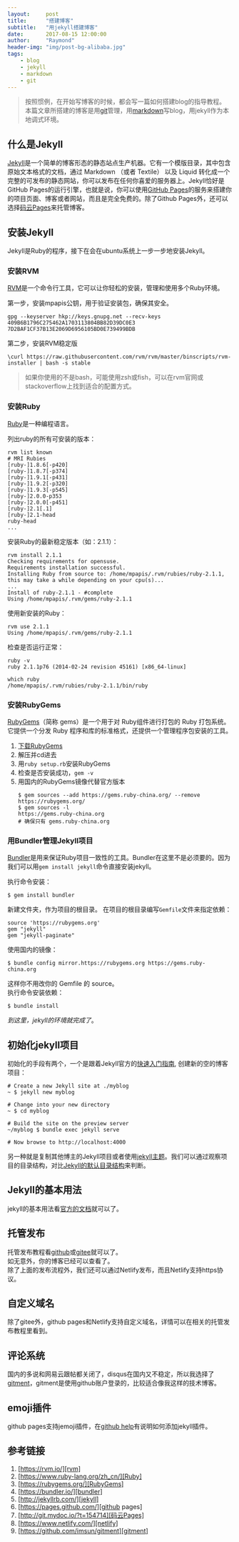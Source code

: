 ```yaml
---
layout:     post
title:      "搭建博客"
subtitle:   "用jekyll搭建博客"
date:       2017-08-15 12:00:00
author:     "Raymond"
header-img: "img/post-bg-alibaba.jpg"
tags:
    - blog
    - jekyll
    - markdown
    - git
---
```


> 按照惯例，在开始写博客的时候，都会写一篇如何搭建blog的指导教程。  
> 本篇文章所搭建的博客是用[git](/2017/08/15/git-flow/)管理，用[markdown](/2015/07/31/Markdown-Syntax-CN/)写blog，用jekyll作为本地调式环境。

## 什么是Jekyll

[Jekyll][jekyll]是一个简单的博客形态的静态站点生产机器。它有一个模版目录，其中包含原始文本格式的文档，通过 Markdown （或者 Textile） 以及 Liquid 转化成一个完整的可发布的静态网站，你可以发布在任何你喜爱的服务器上。Jekyll恰好是GitHub Pages的运行引擎，也就是说，你可以使用[GitHub Pages][github pages]的服务来搭建你的项目页面、博客或者网站，而且是完全免费的。除了Github Pages外，还可以选择[码云Pages][码云Pages]来托管博客。

## 安装Jekyll

Jekyll是Ruby的程序，接下在会在ubuntu系统上一步一步地安装Jekyll。

### 安装RVM

[RVM][rvm]是一个命令行工具，它可以让你轻松的安装，管理和使用多个Ruby环境。

第一步，安装mpapis公钥，用于验证安装包，确保其安全。

```shell
gpg --keyserver hkp://keys.gnupg.net --recv-keys 409B6B1796C275462A1703113804BB82D39DC0E3 7D2BAF1CF37B13E2069D6956105BD0E739499BDB
```

第二步，安装RVM稳定版

```shell
\curl https://raw.githubusercontent.com/rvm/rvm/master/binscripts/rvm-installer | bash -s stable
```

> 如果你使用的不是bash，可能使用zsh或fish，可以在rvm官网或stackoverflow上找到适合的配置方式。

### 安装Ruby

[Ruby][Ruby]是一种编程语言。

列出ruby的所有可安装的版本：

```shell
rvm list known
# MRI Rubies
[ruby-]1.8.6[-p420]
[ruby-]1.8.7[-p374]
[ruby-]1.9.1[-p431]
[ruby-]1.9.2[-p320]
[ruby-]1.9.3[-p545]
[ruby-]2.0.0-p353
[ruby-]2.0.0[-p451]
[ruby-]2.1[.1]
[ruby-]2.1-head
ruby-head
...
```

安装Ruby的最新稳定版本（如：2.1.1）：

```shell
rvm install 2.1.1
Checking requirements for opensuse.
Requirements installation successful.
Installing Ruby from source to: /home/mpapis/.rvm/rubies/ruby-2.1.1, this may take a while depending on your cpu(s)...
...
Install of ruby-2.1.1 - #complete
Using /home/mpapis/.rvm/gems/ruby-2.1.1
```

使用新安装的Ruby：

```shell
rvm use 2.1.1
Using /home/mpapis/.rvm/gems/ruby-2.1.1
```

检查是否运行正常：

```shell
ruby -v
ruby 2.1.1p76 (2014-02-24 revision 45161) [x86_64-linux]

which ruby
/home/mpapis/.rvm/rubies/ruby-2.1.1/bin/ruby
```

### 安装RubyGems  

[RubyGems][RubyGems]（简称 gems）是一个用于对 Ruby组件进行打包的 Ruby 打包系统。 它提供一个分发 Ruby 程序和库的标准格式，还提供一个管理程序包安装的工具。

1. [下载RubyGems](https://rubygems.org/pages/download)
1. 解压并cd进去
1. 用`ruby setup.rb`安装RubyGems
1. 检查是否安装成功，`gem -v`
1. 用国内的RubyGems镜像代替官方版本
    ```shell
    $ gem sources --add https://gems.ruby-china.org/ --remove https://rubygems.org/
    $ gem sources -l
    https://gems.ruby-china.org
    # 确保只有 gems.ruby-china.org
    ```

### 用Bundler管理Jekyll项目

[Bundler][bundler]是用来保证Ruby项目一致性的工具。Bundler在这里不是必须要的。因为我们可以用`gem install jekyll`命令直接安装jekyll。

执行命令安装：

```shell
$ gem install bundler
```

新建文件夹，作为项目的根目录。
在项目的根目录编写`Gemfile`文件来指定依赖：

```
source 'https://rubygems.org'
gem "jekyll"
gem "jekyll-paginate"
```

使用国内的镜像：

```shell
$ bundle config mirror.https://rubygems.org https://gems.ruby-china.org
```

这样你不用改你的 Gemfile 的 source。  
执行命令安装依赖：
```shell
$ bundle install
```

_到这里，jekyll的环境就完成了_。

## 初始化jekyll项目

初始化的手段有两个，一个是跟着Jekyll官方的[快速入门指南][quickstart], 创建新的空的博客项目：

```shell
# Create a new Jekyll site at ./myblog
~ $ jekyll new myblog

# Change into your new directory
~ $ cd myblog

# Build the site on the preview server
~/myblog $ bundle exec jekyll serve

# Now browse to http://localhost:4000
```

另一种就是复制其他博主的Jekyll项目或者使用[jekyll主题][jekyllthemes]。我们可以通过观察项目的目录结构，对比[Jekyll的默认目录结构][structure]来判断。

## Jekyll的基本用法

jekyll的基本用法看[官方的文档][usage]就可以了。

## 托管发布

托管发布教程看[github][github pages]或[gitee][码云Pages]就可以了。  
如无意外，你的博客已经可以查看了。  
除了上面的发布流程外，我们还可以通过Netlify发布，而且Netlify支持https协议。

## 自定义域名

除了gitee外，github pages和Netlify支持自定义域名，详情可以在相关的托管发布教程里看到。

## 评论系统

国内的多说和网易云跟帖都关闭了，disqus在国内又不稳定，所以我选择了[gitment][gitment]，gitment是使用github账户登录的，比较适合像我这样的技术博客。

## emoji插件

github pages支持jemoji插件，在[github help][jekyll-plugins]有说明如何添加jekyll插件。

## 参考链接

1. [https://rvm.io/][rvm]
1. [https://www.ruby-lang.org/zh_cn/][Ruby]
1. [https://rubygems.org/][RubyGems]
1. [https://bundler.io/][bundler]
1. [http://jekyllrb.com/][jekyll]
1. [https://pages.github.com/][github pages]
1. [http://git.mydoc.io/?t=154714][码云Pages]
1. [https://www.netlify.com/][netlify]
1. [https://github.com/imsun/gitment][gitment]

[jekyll]: http://jekyllrb.com/ "Jekyll"
[码云Pages]: http://git.mydoc.io/?t=154714  "码云Pages"
[github pages]: https://pages.github.com/ "Github Pages"
[rvm]: https://rvm.io/ "RVM"
[Ruby]: https://www.ruby-lang.org/zh_cn/ "Ruby"
[RubyGems]: https://rubygems.org/ "RubyGems"
[bundler]: https://bundler.io/ "bundler"
[quickstart]: http://jekyllrb.com/docs/quickstart/ "quickstart"
[jekyllthemes]: http://jekyllthemes.org/ "jekyllthemes"
[structure]: https://jekyllrb.com/docs/structure/ "structure"
[usage]: https://jekyllrb.com/docs/usage/ "usage"
[netlify]: https://www.netlify.com/ "netlify"
[gitment]: https://github.com/imsun/gitment "gitment"
[jekyll-plugins]: https://help.github.com/articles/configuring-jekyll-plugins/ "jekyll-plugins"
